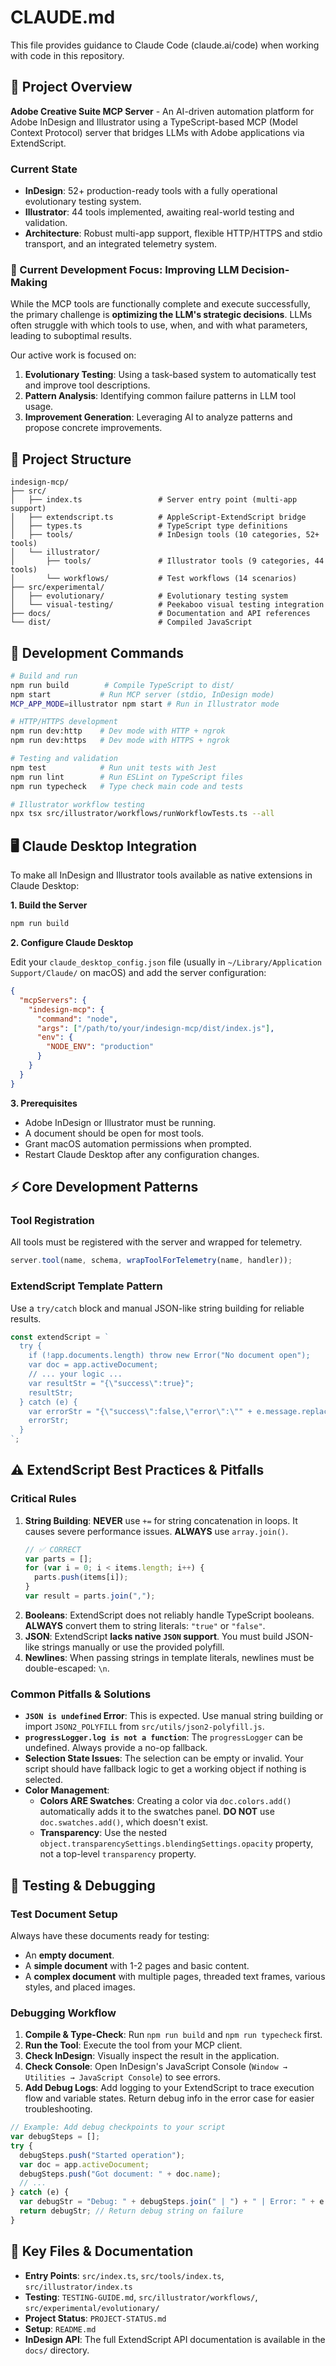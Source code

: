 # CLAUDE.md

This file provides guidance to Claude Code (claude.ai/code) when working with code in this repository.

## 🎯 Project Overview

**Adobe Creative Suite MCP Server** - An AI-driven automation platform for Adobe InDesign and Illustrator using a TypeScript-based MCP (Model Context Protocol) server that bridges LLMs with Adobe applications via ExtendScript.

### Current State
- **InDesign**: 52+ production-ready tools with a fully operational evolutionary testing system.
- **Illustrator**: 44 tools implemented, awaiting real-world testing and validation.
- **Architecture**: Robust multi-app support, flexible HTTP/HTTPS and stdio transport, and an integrated telemetry system.

### 📌 Current Development Focus: Improving LLM Decision-Making

While the MCP tools are functionally complete and execute successfully, the primary challenge is **optimizing the LLM's strategic decisions**. LLMs often struggle with which tools to use, when, and with what parameters, leading to suboptimal results.

Our active work is focused on:
1.  **Evolutionary Testing**: Using a task-based system to automatically test and improve tool descriptions.
2.  **Pattern Analysis**: Identifying common failure patterns in LLM tool usage.
3.  **Improvement Generation**: Leveraging AI to analyze patterns and propose concrete improvements.

## 📁 Project Structure

```
indesign-mcp/
├── src/
│   ├── index.ts                 # Server entry point (multi-app support)
│   ├── extendscript.ts          # AppleScript-ExtendScript bridge
│   ├── types.ts                 # TypeScript type definitions
│   ├── tools/                   # InDesign tools (10 categories, 52+ tools)
│   └── illustrator/
│       ├── tools/               # Illustrator tools (9 categories, 44 tools)
│       └── workflows/           # Test workflows (14 scenarios)
├── src/experimental/
│   ├── evolutionary/            # Evolutionary testing system
│   └── visual-testing/          # Peekaboo visual testing integration
├── docs/                        # Documentation and API references
└── dist/                        # Compiled JavaScript
```

## 🚀 Development Commands

```bash
# Build and run
npm run build        # Compile TypeScript to dist/
npm start           # Run MCP server (stdio, InDesign mode)
MCP_APP_MODE=illustrator npm start # Run in Illustrator mode

# HTTP/HTTPS development
npm run dev:http    # Dev mode with HTTP + ngrok
npm run dev:https   # Dev mode with HTTPS + ngrok

# Testing and validation
npm test            # Run unit tests with Jest
npm run lint        # Run ESLint on TypeScript files
npm run typecheck   # Type check main code and tests

# Illustrator workflow testing
npx tsx src/illustrator/workflows/runWorkflowTests.ts --all
```

## 🖥️ Claude Desktop Integration

To make all InDesign and Illustrator tools available as native extensions in Claude Desktop:

**1. Build the Server**
```bash
npm run build
```

**2. Configure Claude Desktop**

Edit your `claude_desktop_config.json` file (usually in `~/Library/Application Support/Claude/` on macOS) and add the server configuration:

```json
{
  "mcpServers": {
    "indesign-mcp": {
      "command": "node",
      "args": ["/path/to/your/indesign-mcp/dist/index.js"],
      "env": {
        "NODE_ENV": "production"
      }
    }
  }
}
```

**3. Prerequisites**
- Adobe InDesign or Illustrator must be running.
- A document should be open for most tools.
- Grant macOS automation permissions when prompted.
- Restart Claude Desktop after any configuration changes.

## ⚡ Core Development Patterns

### Tool Registration
All tools must be registered with the server and wrapped for telemetry.

```typescript
server.tool(name, schema, wrapToolForTelemetry(name, handler));
```

### ExtendScript Template Pattern
Use a `try/catch` block and manual JSON-like string building for reliable results.

```typescript
const extendScript = `
  try {
    if (!app.documents.length) throw new Error("No document open");
    var doc = app.activeDocument;
    // ... your logic ...
    var resultStr = "{\"success\":true}";
    resultStr;
  } catch (e) {
    var errorStr = "{\"success\":false,\"error\":\"" + e.message.replace(/\"/g, '\\ \\ \\'') + "\"}";
    errorStr;
  }
`;
```

## ⚠️ ExtendScript Best Practices & Pitfalls

### Critical Rules
1.  **String Building**: **NEVER** use `+=` for string concatenation in loops. It causes severe performance issues. **ALWAYS** use `array.join()`.
    ```javascript
    // ✅ CORRECT
    var parts = [];
    for (var i = 0; i < items.length; i++) {
      parts.push(items[i]);
    }
    var result = parts.join(",");
    ```
2.  **Booleans**: ExtendScript does not reliably handle TypeScript booleans. **ALWAYS** convert them to string literals: `"true"` or `"false"`.
3.  **JSON**: ExtendScript **lacks native `JSON` support**. You must build JSON-like strings manually or use the provided polyfill.
4.  **Newlines**: When passing strings in template literals, newlines must be double-escaped: `\n`.

### Common Pitfalls & Solutions
-   **`JSON is undefined` Error**: This is expected. Use manual string building or import `JSON2_POLYFILL` from `src/utils/json2-polyfill.js`.
-   **`progressLogger.log is not a function`**: The `progressLogger` can be undefined. Always provide a no-op fallback.
-   **Selection State Issues**: The selection can be empty or invalid. Your script should have fallback logic to get a working object if nothing is selected.
-   **Color Management**: 
    -   **Colors ARE Swatches**: Creating a color via `doc.colors.add()` automatically adds it to the swatches panel. **DO NOT** use `doc.swatches.add()`, which doesn't exist.
    -   **Transparency**: Use the nested `object.transparencySettings.blendingSettings.opacity` property, not a top-level `transparency` property.

## 🧪 Testing & Debugging

### Test Document Setup
Always have these documents ready for testing:
-   An **empty document**.
-   A **simple document** with 1-2 pages and basic content.
-   A **complex document** with multiple pages, threaded text frames, various styles, and placed images.

### Debugging Workflow
1.  **Compile & Type-Check**: Run `npm run build` and `npm run typecheck` first.
2.  **Run the Tool**: Execute the tool from your MCP client.
3.  **Check InDesign**: Visually inspect the result in the application.
4.  **Check Console**: Open InDesign's JavaScript Console (`Window → Utilities → JavaScript Console`) to see errors.
5.  **Add Debug Logs**: Add logging to your ExtendScript to trace execution flow and variable states. Return debug info in the error case for easier troubleshooting.

```javascript
// Example: Add debug checkpoints to your script
var debugSteps = [];
try {
  debugSteps.push("Started operation");
  var doc = app.activeDocument;
  debugSteps.push("Got document: " + doc.name);
  // ...
} catch (e) {
  var debugStr = "Debug: " + debugSteps.join(" | ") + " | Error: " + e.message;
  return debugStr; // Return debug string on failure
}
```

## 🔗 Key Files & Documentation

-   **Entry Points**: `src/index.ts`, `src/tools/index.ts`, `src/illustrator/index.ts`
-   **Testing**: `TESTING-GUIDE.md`, `src/illustrator/workflows/`, `src/experimental/evolutionary/`
-   **Project Status**: `PROJECT-STATUS.md`
-   **Setup**: `README.md`
-   **InDesign API**: The full ExtendScript API documentation is available in the `docs/` directory.

